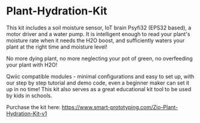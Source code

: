 # Plant-Hydration-Kit

This kit includes a soil moisture sensor, IoT brain Psyfi32 (EPS32 based), a motor driver and a water pump. It is intelligent enough to read your plant's moisture rate when it needs the H2O boost, and sufficiently waters your plant at the right time and moisture level! 

No more dying plant, no more neglecting your pot of green, no overfeeding your plant with H2O!

Qwiic compatible modules - minimal configurations and easy to set up, with our step by step tutorial and demo code, even a beginner maker can set it up in no time! This kit also serves as a great educational kit tool to be used by kids in schools.

Purchase the kit here: https://www.smart-prototyping.com/Zio-Plant-Hydration-Kit-v1
